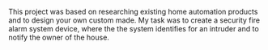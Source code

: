 This project was based on researching existing home automation products and to design your own custom made. My task was to create a security fire alarm system device, where the the system identifies for an intruder and to notify the owner of the house.
